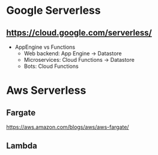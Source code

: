 # Google Serverless

## https://cloud.google.com/serverless/
  * AppEngine vs Functions
    * Web backend:	App Engine -> Datastore
    * Microservices:	Cloud Functions -> Datastore
    * Bots:	Cloud Functions

# Aws Serverless

## Fargate
https://aws.amazon.com/blogs/aws/aws-fargate/

## Lambda
